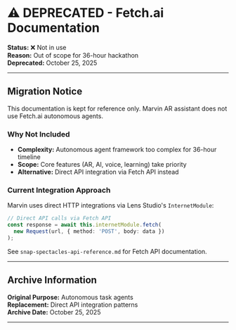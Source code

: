 # ⚠️ DEPRECATED - Fetch.ai Documentation

**Status:** ❌ Not in use  
**Reason:** Out of scope for 36-hour hackathon  
**Deprecated:** October 25, 2025

---

## Migration Notice

This documentation is kept for reference only. Marvin AR assistant does not use Fetch.ai autonomous agents.

### Why Not Included

- **Complexity:** Autonomous agent framework too complex for 36-hour timeline
- **Scope:** Core features (AR, AI, voice, learning) take priority
- **Alternative:** Direct API integration via Fetch API instead

### Current Integration Approach

Marvin uses direct HTTP integrations via Lens Studio's `InternetModule`:

```typescript
// Direct API calls via Fetch API
const response = await this.internetModule.fetch(
  new Request(url, { method: 'POST', body: data })
);
```

See `snap-spectacles-api-reference.md` for Fetch API documentation.

---

## Archive Information

**Original Purpose:** Autonomous task agents  
**Replacement:** Direct API integration patterns  
**Archive Date:** October 25, 2025

---

